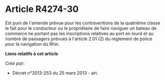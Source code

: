 # Article R4274-30

Est puni de l'amende prévue pour les contraventions de la quatrième classe le fait pour le conducteur ou le propriétaire de
faire naviguer un bateau de commerce ne portant pas les inscriptions relatives au port en lourd et au nombre de passagers
prévues à l'article 2.01 (2) du règlement de police pour la navigation du Rhin.

**Liens relatifs à cet article**

_Créé par_:

  - Décret n°2013-253 du 25 mars 2013 - art.

